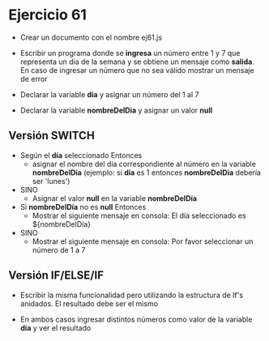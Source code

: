 # Ejercicio 61

* Crear un documento con el nombre ej61.js
* Escribir un programa donde se **ingresa** un número entre 1 y 7 que representa un día de la semana y se obtiene un mensaje como **salida**. En caso de ingresar un número que no sea válido mostrar un mensaje de error

* Declarar la variable **dia** y asignar un número del 1 al 7
* Declarar la variable **nombreDelDia** y asignar un valor **null**

## Versión SWITCH
* Según el **día** seleccionado Entonces 
  * asignar el nombre del día correspondiente al número en la variable **nombreDelDia** (ejemplo: si **dia** es 1 entonces **nombreDelDia** debería ser 'lunes')
* SINO
  * Asignar el valor **null** en la variable **nombreDelDía**
* Si **nombreDelDía** no es **null** Entonces
  * Mostrar el siguiente mensaje en consola: El día seleccionado es ${nombreDelDía}
* SINO
  * Mostrar el siguiente mensaje en consola: Por favor seleccionar un número de 1 a 7

## Versión IF/ELSE/IF
* Escribir la misma funcionalidad pero utilizando la estructura de If's anidados. El resultado debe ser el mismo

* En ambos casos ingresar distintos números como valor de la variable **dia** y ver el resultado